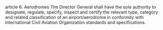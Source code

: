 article 6: Aerodromes
The Director General shall have the sole authority to designate, regulate, specify, inspect and certify the relevant type, category and related classification of an airport&#x2F;aerodrome in conformity with International Civil Aviation Organization standards and specifications.
<ul>
</ul>